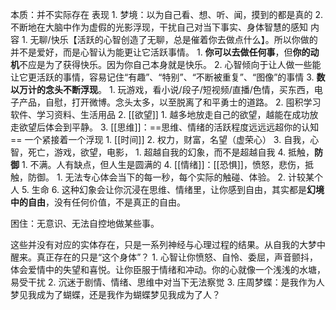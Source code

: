 本质：并不实际存在
表现
	1. 梦境：以为自己看、想、听、闻，摸到的都是真的
	2. 不断地在大脑中作为虚假的光影浮现，干扰自己对当下事实、身体智慧的感知
内容
	1. 无聊/快乐【活跃的心智创造了无聊，总是催着你去做点什么】。所以你做的并不是爱好，而是心智认为能更让它活跃事情。
		1. **你可以去做任何事**，但**你的动机**不应是为了获得快乐。因为你自己本身就是快乐。
		2. 心智倾向于让人做一些能让它更活跃的事情，容易记住“有趣”、“特别”、“不断被重复”、“图像”的事情
		3. **数以万计的念头不断浮现**。
			1. 玩游戏，看小说/段子/短视频/直播/色情，买东西，电子产品，自慰，打开微博。念头太多，以至脱离了和平勇士的道路。
			2. 囤积学习软件、学习资料、生活用品
	2. [[欲望]] 
		1. 越多地放走自己的欲望，越能在成功放走欲望后体会到平静。
	3. [[思维]]：==思维、情绪的活跃程度远远远超你的认知== 一个紧接着一个浮现
		1. [[时间]] 
		2. 权力，财富，名望（虚荣心）
		3. 自我，心智，死亡，游戏，欲望，电影，
			1. 超越自我的幻象，而不是超越自我
		4. 抵触，**防御** 
			1. 不满。人有缺点，但人生是圆满的
	4. [[情绪]]：[[恐惧]]，愤怒，悲伤，抵触，防御。
		1. 无法专心体会当下的每一秒，每个实际的触碰、体验。
		2. 计较某个人
	5. 生命
	6. 这种幻象会让你沉浸在思维、情绪里，让你感到自由，其实都是**幻境中的自由**，没有任何价值，不是真正的自由。

困住：无意识、无法自控地做某些事。

这些并没有对应的实体存在，只是一系列神经与心理过程的结果。从自我的大梦中醒来。真正存在的只是“这个身体”？
	1. 心智让你愤怒、自怜、委屈，声音颤抖，体会爱情中的失望和喜悦。让你臣服于情绪和冲动。你的心就像一个浅浅的水塘，易受干扰
	2. 沉迷于剧情、情绪、思维中对当下无法察觉
	3. 庄周梦蝶：是我作为人梦见我成为了蝴蝶，还是我作为蝴蝶梦见我成为了人？